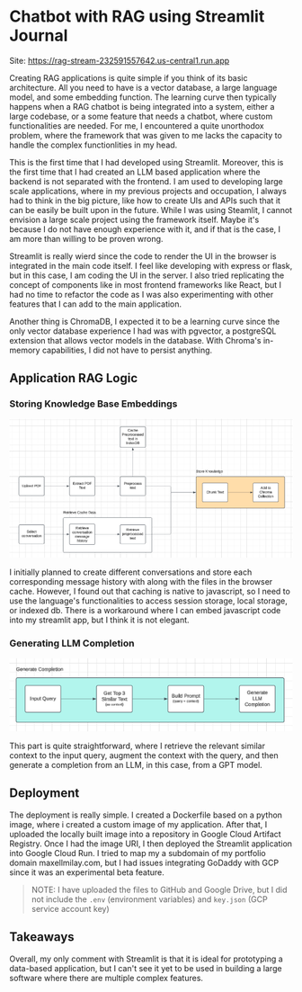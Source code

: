 # Chatbot with RAG using Streamlit Journal

Site: https://rag-stream-232591557642.us-central1.run.app

Creating RAG applications is quite simple if you think of its basic architecture. All you need to have is a vector database, a large language model, and some embedding function. The learning curve then typically happens when a RAG chatbot is being integrated into a system, either a large codebase, or a some feature that needs a chatbot, where custom functionalities are needed. For me, I encountered a quite unorthodox problem, where the framework that was given to me lacks the capacity to handle the complex functionlities in my head.

This is the first time that I had developed using Streamlit. Moreover, this is the first time that I had created an LLM based application where the backend is not separated with the frontend. I am used to developing large scale applications, where in my previous projects and occupation, I always had to think in the big picture, like how to create UIs and APIs such that it can be easily be built upon in the future. While I was using Steamlit, I cannot envision a large scale project using the framework itself. Maybe it's because I do not have enough experience with it, and if that is the case, I am more than willing to be proven wrong.

Streamlit is really wierd since the code to render the UI in the browser is integrated in the main code itself. I feel like developing with express or flask, but in this case, I am coding the UI in the server. I also tried replicating the concept of components like in most frontend frameworks like React, but I had no time to refactor the code as I was also experimenting with other features that I can add to the main application.

Another thing is ChromaDB, I expected it to be a learning curve since the only vector database experience I had was with pgvector, a postgreSQL extension that allows vector models in the database. With Chroma's in-memory capabilities, I did not have to persist anything.

## Application RAG Logic

### Storing Knowledge Base Embeddings

<p>
  <img src="./documentation/images/store-embeddings.png"/>
</p>

I initially planned to create different conversations and store each corresponding message history with along with the files in the browser cache. However, I found out that caching is native to javascript, so I need to use the language's functionalities to access session storage, local storage, or indexed db. There is a workaround where I can embed javascript code into my streamlit app, but I think it is not elegant.

### Generating LLM Completion

<p>
  <img src="./documentation/images/generate-completion.png"/>
</p>

This part is quite straightforward, where I retrieve the relevant similar context to the input query, augment the context with the query, and then generate a completion from an LLM, in this case, from a GPT model. 

## Deployment

The deployment is really simple. I created a Dockerfile based on a python image, where i created a custom image of my application. After that, I uploaded the locally built image into a repository in Google Cloud Artifact Registry. Once I had the image URI, I then deployed the Streamlit application into Google Cloud Run. I tried to map my a subdomain of my portfolio domain maxellmilay.com, but I had issues integrating GoDaddy with GCP since it was an experimental beta feature.

> NOTE: I have uploaded the files to GitHub and Google Drive, but I did not include the `.env` (environment variables) and `key.json` (GCP service account key)

## Takeaways

Overall, my only comment with Streamlit is that it is ideal for prototyping a data-based application, but I can't see it yet to be used in building a large software where there are multiple complex features.

